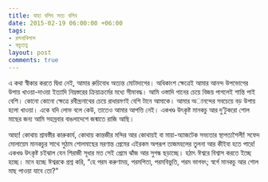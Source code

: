 ```yaml
---
title: যাহা বলিব সত্য বলিব
date: 2015-02-19 06:00:00 +06:00
tags:
- রসনাবিলাস
- কচুতত্ত্ব
layout: post
comments: true
---
```


এ কথা স্বীকার করতে দ্বিধা নেই, আমার রুচিবোধ অত্যন্ত মোটাদাগের। অধিকাংশ ক্ষেত্রেই আমার আনন্দ উপভোগের উপায় খাওয়া-দাওয়া ইত্যাদি নিম্নস্তরের ক্রিয়াক্রর্মের মধ্যে সীমাবদ্ধ। আমি ওস্তাদি গানের চেয়ে বিজয় পাগলেই শান্তি পাই বেশি। কোনো কোনো ক্ষেত্রে রবীন্দ্রনাথের চেয়ে রাধারমণই বেশি টানে আমাকে। আমার অানন্দের সবচেয়ে বড় উপায় হলো খাওয়া। একে যদি লোভ বলে কেউ, তাতেও আমার আপত্তি নেই। একখণ্ড উৎকৃষ্ট মানকচু আর দু’টুকরো শোল মাছের জন্য আমি সহস্রবার বাঙলাদেশে জন্মাতে রাজি আছি।

আহা! কোথায় শ্রাবস্তীর কারুকার্য, কোথায় কান্তজীর মন্দির আর কোথায়ই বা মায়া-অ্যাজটেক সভ্যতার স্থাপত্যশৈলী! সফেদ মোলায়েম মানকচুর সাথে সুঠাম শোলমাছের মরণান্ত প্রেমের এইরকম অপরূপ তাজমহলের তুলনা আর কীইবা হতে পারে! একখণ্ড উৎকৃষ্ট চইঝাল যেন শিরাজী সূধার মত সেই প্রেমে ঝাঁজ আর সুগন্ধ ছড়াচ্ছে। হঠাৎ ঈশ্বরে বিশ্বাস করতে ইচ্ছে হচ্ছে। মনে হচ্ছে ঈশ্বরকে প্রশ্ন করি, “হে পরম করুণাময়, পরমপিতা, পরমবিভুতি, পরম ভাগবৎ; স্বর্গে মানকচু আর শোল মাছ পাওয়া যাবে তো?”
